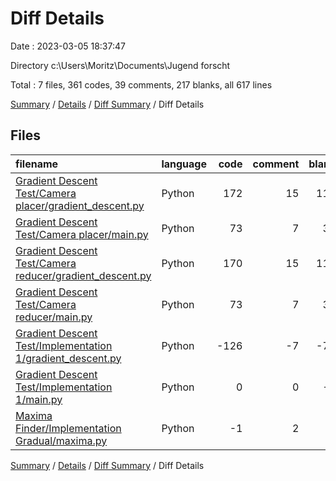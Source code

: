 # Diff Details

Date : 2023-03-05 18:37:47

Directory c:\\Users\\Moritz\\Documents\\Jugend forscht

Total : 7 files,  361 codes, 39 comments, 217 blanks, all 617 lines

[Summary](results.md) / [Details](details.md) / [Diff Summary](diff.md) / Diff Details

## Files
| filename | language | code | comment | blank | total |
| :--- | :--- | ---: | ---: | ---: | ---: |
| [Gradient Descent Test/Camera placer/gradient_descent.py](/Gradient%20Descent%20Test/Camera%20placer/gradient_descent.py) | Python | 172 | 15 | 112 | 299 |
| [Gradient Descent Test/Camera placer/main.py](/Gradient%20Descent%20Test/Camera%20placer/main.py) | Python | 73 | 7 | 37 | 117 |
| [Gradient Descent Test/Camera reducer/gradient_descent.py](/Gradient%20Descent%20Test/Camera%20reducer/gradient_descent.py) | Python | 170 | 15 | 111 | 296 |
| [Gradient Descent Test/Camera reducer/main.py](/Gradient%20Descent%20Test/Camera%20reducer/main.py) | Python | 73 | 7 | 37 | 117 |
| [Gradient Descent Test/Implementation 1/gradient_descent.py](/Gradient%20Descent%20Test/Implementation%201/gradient_descent.py) | Python | -126 | -7 | -79 | -212 |
| [Gradient Descent Test/Implementation 1/main.py](/Gradient%20Descent%20Test/Implementation%201/main.py) | Python | 0 | 0 | -1 | -1 |
| [Maxima Finder/Implementation Gradual/maxima.py](/Maxima%20Finder/Implementation%20Gradual/maxima.py) | Python | -1 | 2 | 0 | 1 |

[Summary](results.md) / [Details](details.md) / [Diff Summary](diff.md) / Diff Details